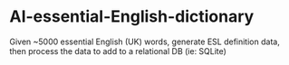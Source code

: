 # AI-essential-English-dictionary
Given ~5000 essential English (UK) words, generate ESL definition data, then process the data to add to a relational DB (ie: SQLite)
